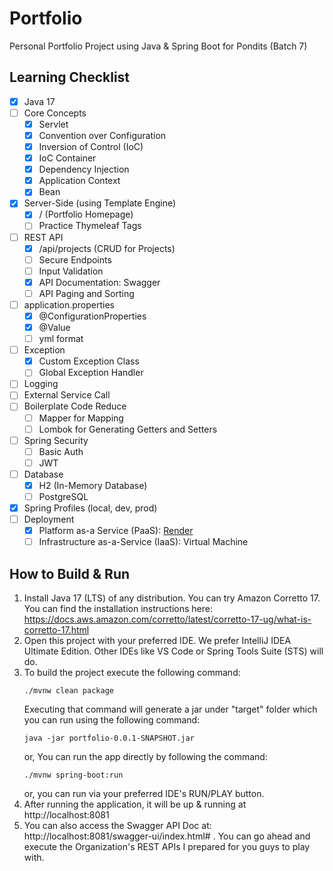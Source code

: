# Portfolio
Personal Portfolio Project using Java & Spring Boot for Pondits (Batch 7)

## Learning Checklist
- [x] Java 17
- [ ] Core Concepts
    - [x] Servlet
    - [x] Convention over Configuration
    - [x] Inversion of Control (IoC)
    - [x] IoC Container
    - [x] Dependency Injection
    - [x] Application Context
    - [x] Bean
- [x] Server-Side (using Template Engine)
    - [x] / (Portfolio Homepage)
    - [ ] Practice Thymeleaf Tags
- [ ] REST API
    - [X] /api/projects (CRUD for Projects)
    - [ ] Secure Endpoints
    - [ ] Input Validation
    - [x] API Documentation: Swagger
    - [ ] API Paging and Sorting
- [ ] application.properties
  - [x] @ConfigurationProperties
  - [x] @Value
  - [ ] yml format
- [ ] Exception
  - [x] Custom Exception Class
  - [ ] Global Exception Handler
- [ ] Logging
- [ ] External Service Call
- [ ] Boilerplate Code Reduce
  - [ ] Mapper for Mapping
  - [ ] Lombok for Generating Getters and Setters
- [ ] Spring Security
  - [ ] Basic Auth
  - [ ] JWT
- [ ] Database
  - [x] H2 (In-Memory Database)
  - [ ] PostgreSQL
- [x] Spring Profiles (local, dev, prod)
- [ ] Deployment
  - [x] Platform as-a Service (PaaS): [Render](https://portfolio-6nv7.onrender.com/)
  - [ ] Infrastructure as-a-Service (IaaS): Virtual Machine

## How to Build & Run
1. Install Java 17 (LTS) of any distribution. You can try Amazon Corretto 17. You can find the installation instructions here: https://docs.aws.amazon.com/corretto/latest/corretto-17-ug/what-is-corretto-17.html
2. Open this project with your preferred IDE. We prefer IntelliJ IDEA Ultimate Edition. Other IDEs like VS Code or Spring Tools Suite (STS) will do.
3. To build the project execute the following command:
    ```
    ./mvnw clean package
    ```
   Executing that command will generate a jar under "target" folder which you can run using the following command:
    ```
    java -jar portfolio-0.0.1-SNAPSHOT.jar
    ```
   or, You can run the app directly by following the command:
    ```
    ./mvnw spring-boot:run
    ```
   or, you can run via your preferred IDE's RUN/PLAY button.
4. After running the application, it will be up & running at http://localhost:8081
5. You can also access the Swagger API Doc at: http://localhost:8081/swagger-ui/index.html# . You can go ahead and execute the Organization's REST APIs I prepared for you guys to play with.